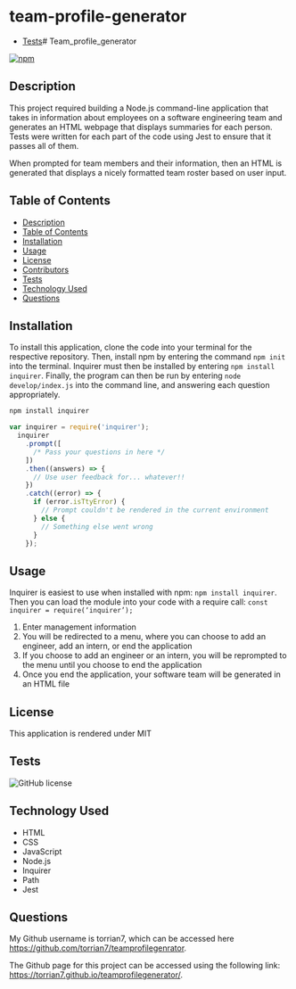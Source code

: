 # team-profile-generator
 - [Tests](#tests)# Team_profile_generator

  [![npm](https://badge.fury.io/js/inquirer.svg)](http://badge.fury.io/js/inquirer)

## Description
This project required building a Node.js command-line application that takes in information about employees on a software engineering team and generates an HTML webpage that displays summaries for each person. Tests were written for each part of the code using Jest to ensure that it passes all of them.

When prompted for team members and their information, then an HTML is generated that displays a nicely formatted team roster based on user input.

## Table of Contents
- [Description](#description)
- [Table of Contents](#table-of-contents)
- [Installation](#installation)
- [Usage](#usage)
- [License](#license)
- [Contributors](#contributors)
- [Tests](#tests)
- [Technology Used](#technology-used)
- [Questions](#questions)

## Installation

To install this application, clone the code into your terminal for the respective repository. Then, install npm by entering the command ```npm init```  into the terminal. Inquirer must then be installed by entering ```npm install inquirer```. Finally, the program can then be run by entering ```node develop/index.js``` into the command line, and answering each question appropriately.

```JavaScript
npm install inquirer

var inquirer = require('inquirer');
  inquirer
    .prompt([
      /* Pass your questions in here */
    ])
    .then((answers) => {
      // Use user feedback for... whatever!!
    })
    .catch((error) => {
      if (error.isTtyError) {
        // Prompt couldn't be rendered in the current environment
      } else {
        // Something else went wrong
      }
    });
```
 
## Usage
Inquirer is easiest to use when installed with npm:  ``` npm install inquirer ```. Then you can load the module into your code with a require call: ``` const inquirer = require(‘inquirer’); ```
1. Enter management information
2. You will be redirected to a menu, where you can choose to add an engineer, add an intern, or end the application
3. If you choose to add an engineer or an intern, you will be reprompted to the menu until you choose to end the application
4. Once you end the application, your software team will be generated in an HTML file

## License
This application is rendered under MIT



## Tests
![GitHub license](https://img.shields.io/badge/test-100%25-success)

## Technology Used
- HTML
- CSS
- JavaScript
- Node.js
- Inquirer
- Path
- Jest

## Questions
My Github username is torrian7, which can be accessed here https://github.com/torrian7/teamprofilegenrator.

The Github page for this project can be accessed using the following link: https://torrian7.github.io/teamprofilegenerator/.
